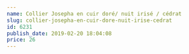 ```yaml
---
name: Collier Josepha en cuir doré/ nuit irisé / cédrat
slug: collier-josepha-en-cuir-dore-nuit-irise-cedrat
id: 6231
publish_date: 2019-02-20 18:04:08
price: 26
---
```

